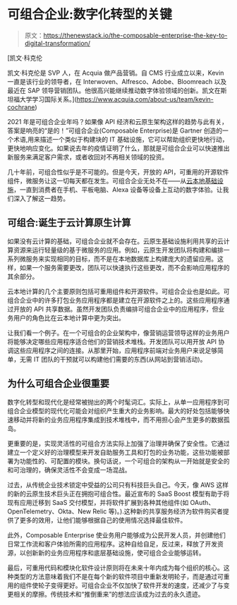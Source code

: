 # 可组合企业:数字化转型的关键

> 原文：<https://thenewstack.io/the-composable-enterprise-the-key-to-digital-transformation/>

[](https://www.acquia.com/about-us/team/kevin-cochrane)

 [凯文·科克伦

凯文·科克伦是 SVP 人，在 Acquia 做产品营销。自 CMS 行业成立以来，Kevin 一直是该行业的领导者，在 Interwoven、Alfresco、Adobe、Bloomreach 以及最近在 SAP 领导营销团队。他很高兴能继续推动数字体验领域的创新。凯文在斯坦福大学学习国际关系。](https://www.acquia.com/about-us/team/kevin-cochrane) [](https://www.acquia.com/about-us/team/kevin-cochrane)

2021 年是可组合企业年吗？如果像 API 经济和云原生架构这样的趋势与此有关，答案是响亮的“是的！”可组合企业(Composable Enterprise)是 Gartner 创造的一个术语,用来描述一个类似于构建块的 IT 基础设施，它可以帮助组织更快地行动，更快地响应变化。如果说去年的疫情证明了什么，那就是可组合企业可以快速推出新服务来满足客户需求，或者收回对不再相关领域的投资。

几十年前，可组合性似乎是不可能的。但是今天，开放的 API，可重用的开源软件组件，微服务让这一切每天都在发生。可组合企业无处不在——从[云本地基础设施](https://thenewstack.io/category/cloud-native/#:~:text=Cloud%20native%20computing%20allows%20teams,native%20computing%20is%20all%20about.)，一直到消费者在手机、平板电脑、Alexa 设备等设备上互动的数字体验。让我们深入了解这一趋势。

## 可组合:诞生于云计算原生计算

如果没有云计算的基础，可组合企业就不会存在。云原生基础设施利用共享的云计算资源来运行轻量级的基于微服务的应用。例如，云原生开发团队将构建和编排一系列微服务来实现相同的目标，而不是在本地数据库上构建庞大的遗留应用。这样，如果一个服务需要更改，团队可以快速执行这些更改，而不会影响应用程序的其余部分。

云本地计算的几个主要原则包括可重用组件和开源软件。可组合企业也是如此。可组合企业中的许多打包业务应用程序都是建立在开源软件之上的。这些应用程序通过开放的 API 共享数据。虽然开发团队负责编排可组合企业中的应用程序，但业务用户的角色比在云本地计算中更为突出。

让我们看一个例子。在一个可组合的企业架构中，像营销运营领导这样的业务用户将能够决定哪些应用程序适合他们的营销技术堆栈。开发团队可以用开放 API 协调这些应用程序之间的连接。从那里开始，应用程序前端对业务用户来说足够简单，无需 IT 团队的干预就可以构建他们需要的东西(从网站到营销活动)。

## 为什么可组合企业很重要

数字化转型和现代化是经常被抛出的两个时髦词汇。实际上，从单一应用程序到可组合企业模型的现代化可能会对组织产生重大的业务影响。最大的好处包括能够快速移动并将新的业务应用程序集成到技术堆栈中，而不用担心会产生更多的数据孤岛。

更重要的是，实现灵活性的可组合方法实际上加强了治理并确保了安全性。它通过建立一个定义好的治理模型来开发自助服务工具和打包的业务功能，这些功能被部署为功能性的、可配置的模块。换句话说，一个可组合的架构从一开始就是安全的和可治理的，确保灵活性不会变成一场混战。

过去，从传统企业技术锁定中受益的公司只有科技巨头自己。今天，像 AWS 这样的新的云原生技术巨头正在拥抱可组合性。最近宣布的 SaaS Boost 模型有助于将现有应用迁移到 SaaS 交付模型，并将软件扩展到各种其他组件(如 OAuth、OpenTelemetry、Okta、New Relic 等)。).这种新的共享服务经济为软件购买者提供了更多的效用，让他们能够根据自己的使用情况选择最佳软件。

此外，Composable Enterprise 使业务用户能够成为公民开发人员，并创建他们日常工作流和客户体验所需的应用程序。这种自给自足，反过来，释放了开发资源，以创新新的业务应用程序和底层基础设施，使可组合企业能够运转。

最后，可重用代码和模块化软件设计原则将在未来十年内成为每个组织的核心。这种类型的方法意味着我们不是在每个新的软件项目中重新发明轮子，而是通过可重用的组件使轮子变得更好。可组合企业不仅加快了软件开发的速度，还减少了与变更相关的摩擦。传统技术和“推倒重来”的想法应该成为过去的永久遗迹。

<svg xmlns:xlink="http://www.w3.org/1999/xlink" viewBox="0 0 68 31" version="1.1"><title>Group</title> <desc>Created with Sketch.</desc></svg>